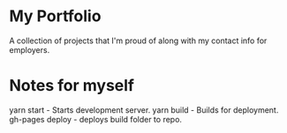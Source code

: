 # My Portfolio

A collection of projects that I'm proud of along with my contact info for employers.

# Notes for myself

yarn start - Starts development server.
yarn build - Builds for deployment.
gh-pages deploy - deploys build folder to repo.

